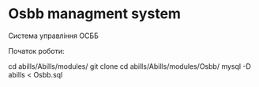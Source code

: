# Osbb managment system

Система управління ОСББ


Початок роботи:

 cd abills/Abills/modules/
 git clone 
 cd abills/Abills/modules/Osbb/
 mysql -D abills < Osbb.sql


